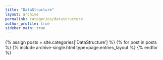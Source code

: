 ```yaml
---
title: "DataStructure"
layout: archive
permalink: categories/datastructure
author_profile: true
sidebar_main: true
---
```


{% assign posts = site.categories['DataStructure'] %}
{% for post in posts %} {% include archive-single.html type=page.entries_layout %} {% endfor %}
